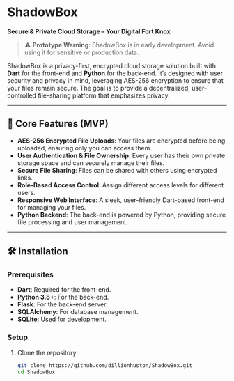 # ShadowBox

**Secure & Private Cloud Storage – Your Digital Fort Knox**

> ⚠️ **Prototype Warning**: ShadowBox is in early development. Avoid using it for sensitive or production data.

ShadowBox is a privacy-first, encrypted cloud storage solution built with **Dart** for the front-end and **Python** for the back-end. It’s designed with user security and privacy in mind, leveraging AES-256 encryption to ensure that your files remain secure. The goal is to provide a decentralized, user-controlled file-sharing platform that emphasizes privacy.

---

## 🔑 Core Features (MVP)

- **AES-256 Encrypted File Uploads**: Your files are encrypted before being uploaded, ensuring only you can access them.
- **User Authentication & File Ownership**: Every user has their own private storage space and can securely manage their files.
- **Secure File Sharing**: Files can be shared with others using encrypted links.
- **Role-Based Access Control**: Assign different access levels for different users.
- **Responsive Web Interface**: A sleek, user-friendly Dart-based front-end for managing your files.
- **Python Backend**: The back-end is powered by Python, providing secure file processing and user management.

---

## 🛠️ Installation

### Prerequisites

- **Dart**: Required for the front-end.
- **Python 3.8+**: For the back-end.
- **Flask**: For the back-end server.
- **SQLAlchemy**: For database management.
- **SQLite**: Used for development.

### Setup

1. Clone the repository:

   ```bash
   git clone https://github.com/dillionhuston/ShadowBox.git
   cd ShadowBox
